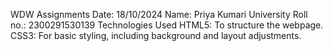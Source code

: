 WDW Assignments
Date: 18/10/2024
Name: Priya Kumari
University Roll no.: 2300291530139
Technologies Used
  HTML5: To structure the webpage.
  CSS3: For basic styling, including background and layout adjustments.
